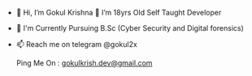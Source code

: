 - 👋 Hi, I’m Gokul Krishna 👀 I’m 18yrs Old Self Taught Developer
- 💞️ I'm Currently Pursuing B.Sc (Cyber Security and Digital forensics)
- 📫 Reach me on telegram @gokul2x
 
 
 
   Ping Me On : gokulkrish.dev@gmail.com 
